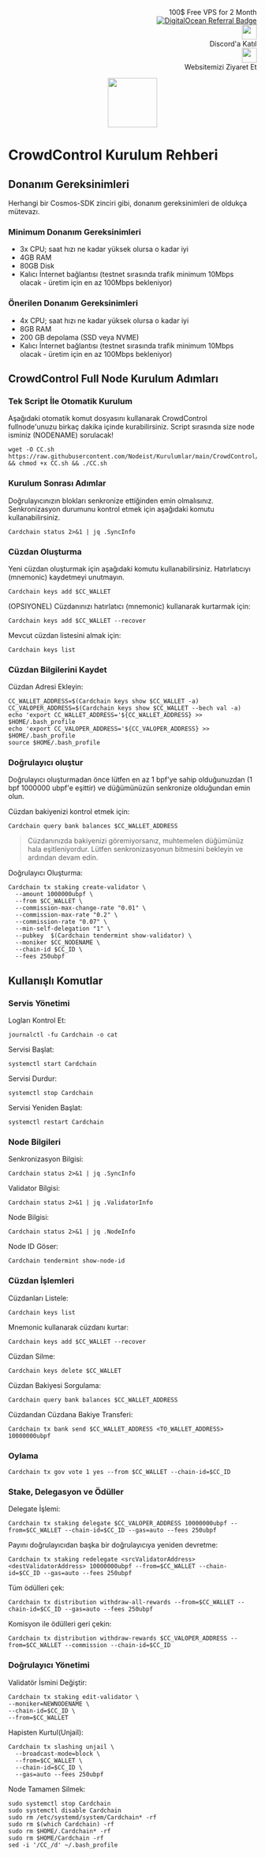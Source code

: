 <p style="font-size:14px" align="right">
 100$ Free VPS for 2 Month <br>
 <a target="_blank" href="https://www.digitalocean.com/?refcode=410c988c8b3e&utm_campaign=Referral_Invite&utm_medium=Referral_Program&utm_source=badge"><img src="https://web-platforms.sfo2.cdn.digitaloceanspaces.com/WWW/Badge%201.svg" alt="DigitalOcean Referral Badge" /></a></br>
<a href="https://discord.gg/ypx7mJ6Zzb" target="_blank"><img src="https://cdn.logojoy.com/wp-content/uploads/20210422095037/discord-mascot.png" width="30"/></a><br> Discord'a Katıl <br>
<a href="https://nodeist.site/" target="_blank"><img src="https://raw.githubusercontent.com/Nodeist/Testnet_Kurulumlar/main/logo.png" width="30"/></a><br> Websitemizi Ziyaret Et <br>
</p>


<p align="center">
  <img height="100" src="https://i.hizliresim.com/qii2z30.jpeg">
</p>

# CrowdControl Kurulum Rehberi
## Donanım Gereksinimleri
Herhangi bir Cosmos-SDK zinciri gibi, donanım gereksinimleri de oldukça mütevazı.

### Minimum Donanım Gereksinimleri
 - 3x CPU; saat hızı ne kadar yüksek olursa o kadar iyi
 - 4GB RAM
 - 80GB Disk
 - Kalıcı İnternet bağlantısı (testnet sırasında trafik minimum 10Mbps olacak - üretim için en az 100Mbps bekleniyor)

### Önerilen Donanım Gereksinimleri
 - 4x CPU; saat hızı ne kadar yüksek olursa o kadar iyi
 - 8GB RAM
 - 200 GB depolama (SSD veya NVME)
 - Kalıcı İnternet bağlantısı (testnet sırasında trafik minimum 10Mbps olacak - üretim için en az 100Mbps bekleniyor)

## CrowdControl Full Node Kurulum Adımları
### Tek Script İle Otomatik Kurulum
Aşağıdaki otomatik komut dosyasını kullanarak CrowdControl fullnode'unuzu birkaç dakika içinde kurabilirsiniz. 
Script sırasında size node isminiz (NODENAME) sorulacak!


```
wget -O CC.sh https://raw.githubusercontent.com/Nodeist/Kurulumlar/main/CrowdControl/CC && chmod +x CC.sh && ./CC.sh
```

### Kurulum Sonrası Adımlar

Doğrulayıcınızın blokları senkronize ettiğinden emin olmalısınız. 
Senkronizasyon durumunu kontrol etmek için aşağıdaki komutu kullanabilirsiniz.
```
Cardchain status 2>&1 | jq .SyncInfo
```

### Cüzdan Oluşturma
Yeni cüzdan oluşturmak için aşağıdaki komutu kullanabilirsiniz. Hatırlatıcıyı (mnemonic) kaydetmeyi unutmayın.
```
Cardchain keys add $CC_WALLET
```

(OPSIYONEL) Cüzdanınızı hatırlatıcı (mnemonic) kullanarak kurtarmak için:
```
Cardchain keys add $CC_WALLET --recover
```

Mevcut cüzdan listesini almak için:
```
Cardchain keys list
```

### Cüzdan Bilgilerini Kaydet
Cüzdan Adresi Ekleyin:
```
CC_WALLET_ADDRESS=$(Cardchain keys show $CC_WALLET -a)
CC_VALOPER_ADDRESS=$(Cardchain keys show $CC_WALLET --bech val -a)
echo 'export CC_WALLET_ADDRESS='${CC_WALLET_ADDRESS} >> $HOME/.bash_profile
echo 'export CC_VALOPER_ADDRESS='${CC_VALOPER_ADDRESS} >> $HOME/.bash_profile
source $HOME/.bash_profile
```


### Doğrulayıcı oluştur
Doğrulayıcı oluşturmadan önce lütfen en az 1 bpf'ye sahip olduğunuzdan (1 bpf 1000000 ubpf'e eşittir) ve düğümünüzün senkronize olduğundan emin olun.

Cüzdan bakiyenizi kontrol etmek için:
```
Cardchain query bank balances $CC_WALLET_ADDRESS
```
> Cüzdanınızda bakiyenizi göremiyorsanız, muhtemelen düğümünüz hala eşitleniyordur. Lütfen senkronizasyonun bitmesini bekleyin ve ardından devam edin. 

Doğrulayıcı Oluşturma:
```
Cardchain tx staking create-validator \
  --amount 1000000ubpf \
  --from $CC_WALLET \
  --commission-max-change-rate "0.01" \
  --commission-max-rate "0.2" \
  --commission-rate "0.07" \
  --min-self-delegation "1" \
  --pubkey  $(Cardchain tendermint show-validator) \
  --moniker $CC_NODENAME \
  --chain-id $CC_ID \
  --fees 250ubpf
```



## Kullanışlı Komutlar
### Servis Yönetimi
Logları Kontrol Et:
```
journalctl -fu Cardchain -o cat
```

Servisi Başlat:
```
systemctl start Cardchain
```

Servisi Durdur:
```
systemctl stop Cardchain
```

Servisi Yeniden Başlat:
```
systemctl restart Cardchain
```

### Node Bilgileri
Senkronizasyon Bilgisi:
```
Cardchain status 2>&1 | jq .SyncInfo
```

Validator Bilgisi:
```
Cardchain status 2>&1 | jq .ValidatorInfo
```

Node Bilgisi:
```
Cardchain status 2>&1 | jq .NodeInfo
```

Node ID Göser:
```
Cardchain tendermint show-node-id
```

### Cüzdan İşlemleri
Cüzdanları Listele:
```
Cardchain keys list
```

Mnemonic kullanarak cüzdanı kurtar:
```
Cardchain keys add $CC_WALLET --recover
```

Cüzdan Silme:
```
Cardchain keys delete $CC_WALLET
```

Cüzdan Bakiyesi Sorgulama:
```
Cardchain query bank balances $CC_WALLET_ADDRESS
```

Cüzdandan Cüzdana Bakiye Transferi:
```
Cardchain tx bank send $CC_WALLET_ADDRESS <TO_WALLET_ADDRESS> 10000000ubpf
```

### Oylama
```
Cardchain tx gov vote 1 yes --from $CC_WALLET --chain-id=$CC_ID
```

### Stake, Delegasyon ve Ödüller
Delegate İşlemi:
```
Cardchain tx staking delegate $CC_VALOPER_ADDRESS 10000000ubpf --from=$CC_WALLET --chain-id=$CC_ID --gas=auto --fees 250ubpf
```

Payını doğrulayıcıdan başka bir doğrulayıcıya yeniden devretme:
```
Cardchain tx staking redelegate <srcValidatorAddress> <destValidatorAddress> 10000000ubpf --from=$CC_WALLET --chain-id=$CC_ID --gas=auto --fees 250ubpf
```

Tüm ödülleri çek:
```
Cardchain tx distribution withdraw-all-rewards --from=$CC_WALLET --chain-id=$CC_ID --gas=auto --fees 250ubpf
```

Komisyon ile ödülleri geri çekin:
```
Cardchain tx distribution withdraw-rewards $CC_VALOPER_ADDRESS --from=$CC_WALLET --commission --chain-id=$CC_ID
```

### Doğrulayıcı Yönetimi
Validatör İsmini Değiştir:
```
Cardchain tx staking edit-validator \
--moniker=NEWNODENAME \
--chain-id=$CC_ID \
--from=$CC_WALLET
```

Hapisten Kurtul(Unjail): 
```
Cardchain tx slashing unjail \
  --broadcast-mode=block \
  --from=$CC_WALLET \
  --chain-id=$CC_ID \
  --gas=auto --fees 250ubpf
```


Node Tamamen Silmek:
```
sudo systemctl stop Cardchain
sudo systemctl disable Cardchain
sudo rm /etc/systemd/system/Cardchain* -rf
sudo rm $(which Cardchain) -rf
sudo rm $HOME/.Cardchain* -rf
sudo rm $HOME/Cardchain -rf
sed -i '/CC_/d' ~/.bash_profile
```
